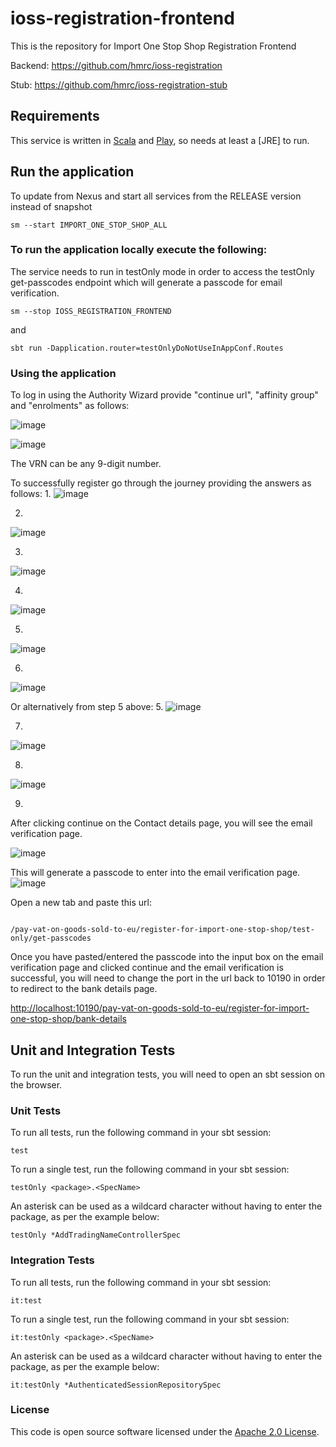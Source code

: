 
# ioss-registration-frontend

This is the repository for Import One Stop Shop Registration Frontend

Backend: https://github.com/hmrc/ioss-registration

Stub: https://github.com/hmrc/ioss-registration-stub

Requirements
------------

This service is written in [Scala](http://www.scala-lang.org/) and [Play](http://playframework.com/), so needs at least a [JRE] to run.

## Run the application

To update from Nexus and start all services from the RELEASE version instead of snapshot
```
sm --start IMPORT_ONE_STOP_SHOP_ALL
```

### To run the application locally execute the following:

The service needs to run in testOnly mode in order to access the testOnly get-passcodes endpoint which will generate a passcode for email verification.
```
sm --stop IOSS_REGISTRATION_FRONTEND
```
and
```
sbt run -Dapplication.router=testOnlyDoNotUseInAppConf.Routes
```

### Using the application
To log in using the Authority Wizard provide "continue url", "affinity group" and "enrolments" as follows:

![image](https://github.com/hmrc/ioss-registration/assets/36073378/81b753d0-05e5-4f2c-b4ec-a3d834b4c299)

![image](https://user-images.githubusercontent.com/48218839/145842926-c318cb10-70c3-4186-a839-b1928c8e2625.png)

The VRN can be any 9-digit number.

To successfully register go through the journey providing the answers as follows:
1.
![image](https://github.com/hmrc/ioss-registration-frontend/assets/36073378/f56bd082-60c3-42e8-8036-5503b8ed844e)

2.
![image](https://github.com/hmrc/ioss-registration-frontend/assets/36073378/7db67246-ffae-4591-b4e1-1205e6c5fb78)

3.
![image](https://github.com/hmrc/ioss-registration-frontend/assets/36073378/ad366c1b-b922-4dcd-bda5-6678a51bc281)

4.
![image](https://github.com/hmrc/ioss-registration-frontend/assets/36073378/f73d60c6-912a-4b90-add2-fa5ac5aff5c1)

5.
![image](https://github.com/hmrc/ioss-registration-frontend/assets/36073378/27a2e705-17e8-4c6b-847a-215c3c7285b1)

6.
![image](https://github.com/hmrc/ioss-registration-frontend/assets/36073378/50b9ef63-26de-40c7-9e12-30af04c9a03e)

Or alternatively from step 5 above:
5.
![image](https://github.com/hmrc/ioss-registration-frontend/assets/36073378/1d5d89b1-e1c0-4507-8077-347ffd7018af)

7.
![image](https://github.com/hmrc/ioss-registration-frontend/assets/36073378/b8dc83d5-71f4-4a9d-b390-b262af02d13b)

8.
![image](https://github.com/hmrc/ioss-registration-frontend/assets/36073378/50b9ef63-26de-40c7-9e12-30af04c9a03e)

9.

After clicking continue on the Contact details page, you will see the email verification page.

![image](https://user-images.githubusercontent.com/36073378/203574815-a6fdba3a-59aa-41a7-827f-58b5382af95c.png)

This will generate a passcode to enter into the email verification page.
![image](https://user-images.githubusercontent.com/36073378/203574977-a8298624-bc88-4090-8e8f-4b9d2be0abf4.png)

Open a new tab and paste this url:

  ```

  /pay-vat-on-goods-sold-to-eu/register-for-import-one-stop-shop/test-only/get-passcodes

  ```

Once you have pasted/entered the passcode into the input box on the email verification page and clicked continue and the email verification is successful,
you will need to change the port in the url back to 10190 in order to redirect to the bank details page.

<http://localhost:10190/pay-vat-on-goods-sold-to-eu/register-for-import-one-stop-shop/bank-details>

[//]: # ()
[//]: # (This will generate a passcode to enter into the email verification page.)

[//]: # (![image]&#40;https://user-images.githubusercontent.com/36073378/203574977-a8298624-bc88-4090-8e8f-4b9d2be0abf4.png&#41;)

[//]: # ()
[//]: # (Once you have pasted/entered the passcode into the input box on the email verification page and clicked continue and the email verification is successful,)

[//]: # (you will need to change the port in the url back to 10200 in order to redirect to the bank details page.)

[//]: # (9.)

[//]: # (![image]&#40;https://user-images.githubusercontent.com/36073378/203573868-4809d4c5-8728-4b2f-bcce-3d8ad8f0e2c3.png&#41;)

[//]: # ()
[//]: # (10.)

[//]: # (![image]&#40;https://user-images.githubusercontent.com/36073378/203574605-b3a54885-bf3f-45e0-b58c-9c2d7b0cfa4d.png&#41;)

Unit and Integration Tests
------------

To run the unit and integration tests, you will need to open an sbt session on the browser.

### Unit Tests

To run all tests, run the following command in your sbt session:
```
test
```

To run a single test, run the following command in your sbt session:
```
testOnly <package>.<SpecName>
```

An asterisk can be used as a wildcard character without having to enter the package, as per the example below:
```
testOnly *AddTradingNameControllerSpec
```

### Integration Tests

To run all tests, run the following command in your sbt session:
```
it:test
```

To run a single test, run the following command in your sbt session:
```
it:testOnly <package>.<SpecName>
```

An asterisk can be used as a wildcard character without having to enter the package, as per the example below:
```
it:testOnly *AuthenticatedSessionRepositorySpec
```

### License

This code is open source software licensed under the [Apache 2.0 License]("http://www.apache.org/licenses/LICENSE-2.0.html").
